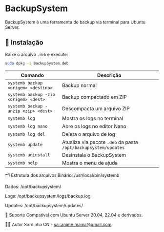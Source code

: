 # BackupSystem

BackupSystem é uma ferramenta de backup via terminal para Ubuntu Server.

## 🚀 Instalação

Baixe o arquivo `.deb` e execute:

```bash
sudo dpkg -i BackupSystem.deb
```

| Comando                               | Descrição                                                       |
| ------------------------------------- | --------------------------------------------------------------- |
| `systemb backup <origem> <destino>`   | Backup normal                                                   |
| `systemb backup -zip <origem> <dest>` | Backup compactado em ZIP                                        |
| `systemb backup -unzip <zip> <dest>`  | Descompacta um arquivo ZIP                                      |
| `systemb log`                         | Mostra os logs no terminal                                      |
| `systemb log nano`                    | Abre os logs no editor Nano                                     |
| `systemb log del`                     | Deleta o arquivo de log                                         |
| `systemb update`                      | Atualiza via pacote `.deb` da pasta `/opt/backupsystem/updates` |
| `systemb uninstall`                   | Desinstala o BackupSystem                                       |
| `systemb help`                        | Mostra o menu de ajuda                                          |

🗂️ Estrutura dos arquivos
Binário: /usr/local/bin/systemb

Dados: /opt/backupsystem/

Logs: /opt/backupsystem/logs/backup.log

Updates: /opt/backupsystem/updates/

🐧 Suporte
Compatível com Ubuntu Server 20.04, 22.04 e derivados.

👨‍💻 Autor
Sardinha CN - sar.anime.mania@gmail.com
